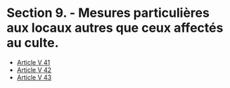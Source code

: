 # Section 9. - Mesures particulières aux locaux autres que ceux affectés au culte.

- [Article V 41](article-v-41.md)
- [Article V 42](article-v-42.md)
- [Article V 43](article-v-43.md)
